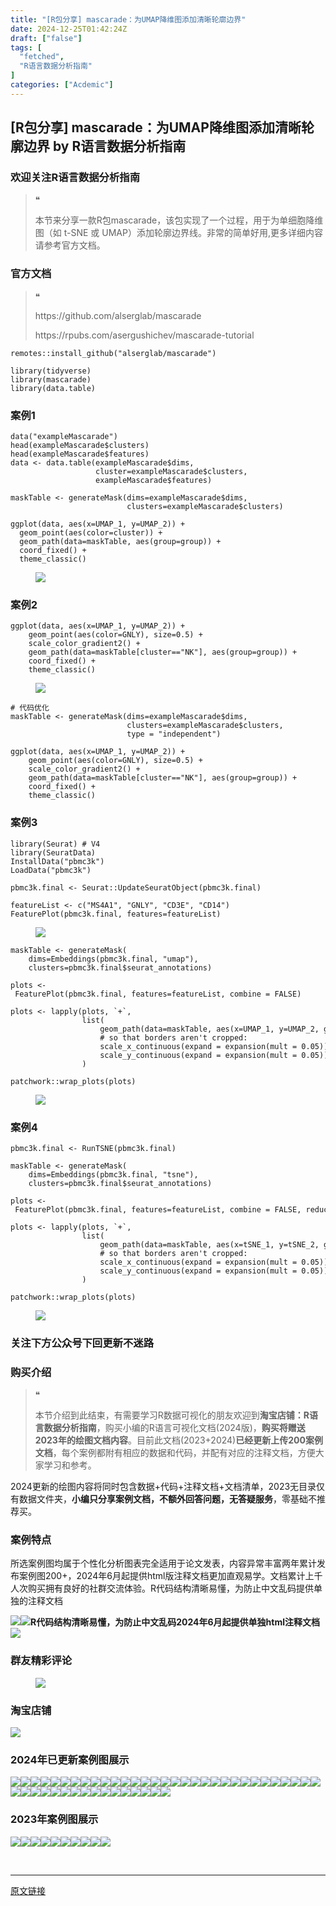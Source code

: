 ```yaml
---
title: "[R包分享] mascarade：为UMAP降维图添加清晰轮廓边界"
date: 2024-12-25T01:42:24Z
draft: ["false"]
tags: [
  "fetched",
  "R语言数据分析指南"
]
categories: ["Acdemic"]
---
```

[R包分享] mascarade：为UMAP降维图添加清晰轮廓边界 by R语言数据分析指南
------
<div><section data-tool="mdnice编辑器" data-website="https://www.mdnice.com"><h3 data-tool="mdnice编辑器"><span></span><span>欢迎关注R语言数据分析指南</span><span></span></h3><blockquote data-tool="mdnice编辑器"><span>❝</span><p>本节来分享一款R包mascarade，该包实现了一个过程，用于为单细胞降维图（如 t-SNE 或 UMAP）添加轮廓边界线。非常的简单好用,更多详细内容请参考官方文档。</p></blockquote><h3 data-tool="mdnice编辑器"><span></span><span>官方文档</span><span></span></h3><blockquote data-tool="mdnice编辑器"><span>❝</span><p>https://github.com/alserglab/mascarade</p><p>https://rpubs.com/asergushichev/mascarade-tutorial</p></blockquote><pre data-tool="mdnice编辑器"><span></span><code>remotes::install_github(<span>"alserglab/mascarade"</span>)<br></code></pre><pre data-tool="mdnice编辑器"><span></span><code><span>library</span>(tidyverse)<br><span>library</span>(mascarade)<br><span>library</span>(data.table)<br></code></pre><h3 data-tool="mdnice编辑器"><span></span><span>案例1</span><span></span></h3><pre data-tool="mdnice编辑器"><span></span><code>data(<span>"exampleMascarade"</span>)<br>head(exampleMascarade<span>$clusters</span>)<br>head(exampleMascarade<span>$features</span>)<br>data &lt;- data.table(exampleMascarade<span>$dims</span>, <br>                   cluster=exampleMascarade<span>$clusters</span>,<br>                   exampleMascarade<span>$features</span>)<br><br>maskTable &lt;- generateMask(dims=exampleMascarade<span>$dims</span>, <br>                          clusters=exampleMascarade<span>$clusters</span>)<br><br>ggplot(data, aes(x=UMAP_1, y=UMAP_2)) + <br>  geom_point(aes(color=cluster)) + <br>  geom_path(data=maskTable, aes(group=group)) +<br>  coord_fixed() + <br>  theme_classic()<br></code></pre><figure data-tool="mdnice编辑器"><img data-imgfileid="100039501" data-ratio="0.7142857142857143" data-src="https://mmbiz.qpic.cn/mmbiz_png/EibnicgwScTAZv0ibXLLyVJnjjWlFIRje42kBq6yVMPsZLx3nRp3sia4Rntx9WKpgT8np4LoMiahabhOuzJCNBSia51A/640?wx_fmt=png&amp;from=appmsg" data-type="png" data-w="672" src="https://mmbiz.qpic.cn/mmbiz_png/EibnicgwScTAZv0ibXLLyVJnjjWlFIRje42kBq6yVMPsZLx3nRp3sia4Rntx9WKpgT8np4LoMiahabhOuzJCNBSia51A/640?wx_fmt=png&amp;from=appmsg"></figure><h3 data-tool="mdnice编辑器"><span></span><span>案例2</span><span></span></h3><pre data-tool="mdnice编辑器"><span></span><code>ggplot(data, aes(x=UMAP_1, y=UMAP_2)) + <br>    geom_point(aes(color=GNLY), size=<span>0.5</span>) + <br>    scale_color_gradient2() + <br>    geom_path(data=maskTable[cluster==<span>"NK"</span>], aes(group=group)) +<br>    coord_fixed() + <br>    theme_classic()<br></code></pre><figure data-tool="mdnice编辑器"><img data-imgfileid="100039504" data-ratio="0.7142857142857143" data-src="https://mmbiz.qpic.cn/mmbiz_png/EibnicgwScTAZv0ibXLLyVJnjjWlFIRje42UWsM9II0FtyrQ6aP18uGMGibicPkibhA12icE9j3r10l11cm0MtAbibBeCg/640?wx_fmt=png&amp;from=appmsg" data-type="png" data-w="672" src="https://mmbiz.qpic.cn/mmbiz_png/EibnicgwScTAZv0ibXLLyVJnjjWlFIRje42UWsM9II0FtyrQ6aP18uGMGibicPkibhA12icE9j3r10l11cm0MtAbibBeCg/640?wx_fmt=png&amp;from=appmsg"></figure><pre data-tool="mdnice编辑器"><span></span><code><span># 代码优化</span><br>maskTable &lt;- generateMask(dims=exampleMascarade$dims, <br>                          clusters=exampleMascarade$clusters,<br>                          type = <span>"independent"</span>)<br><br>ggplot(data, aes(x=UMAP_1, y=UMAP_2)) + <br>    geom_point(aes(color=GNLY), size=<span>0.5</span>) + <br>    scale_color_gradient2() + <br>    geom_path(data=maskTable[cluster==<span>"NK"</span>], aes(group=group)) +<br>    coord_fixed() + <br>    theme_classic()<br></code></pre><h3 data-tool="mdnice编辑器"><span></span><span>案例3</span><span></span></h3><pre data-tool="mdnice编辑器"><span></span><code><span>library</span>(Seurat) <span># V4</span><br><span>library</span>(SeuratData)<br>InstallData(<span>"pbmc3k"</span>)<br>LoadData(<span>"pbmc3k"</span>)<br></code></pre><pre data-tool="mdnice编辑器"><span></span><code>pbmc3k.final &lt;- Seurat::UpdateSeuratObject(pbmc3k.final)<br><br>featureList &lt;- c(<span>"MS4A1"</span>, <span>"GNLY"</span>, <span>"CD3E"</span>, <span>"CD14"</span>)<br>FeaturePlot(pbmc3k.final, features=featureList)<br></code></pre><figure data-tool="mdnice编辑器"><img data-imgfileid="100039505" data-ratio="0.7142857142857143" data-src="https://mmbiz.qpic.cn/mmbiz_png/EibnicgwScTAZv0ibXLLyVJnjjWlFIRje42nNAoQmqDAd2q6xnY0joFwhjya9wNvkuB3IdcKV6VRXk8aLrNFReJCw/640?wx_fmt=png&amp;from=appmsg" data-type="png" data-w="672" src="https://mmbiz.qpic.cn/mmbiz_png/EibnicgwScTAZv0ibXLLyVJnjjWlFIRje42nNAoQmqDAd2q6xnY0joFwhjya9wNvkuB3IdcKV6VRXk8aLrNFReJCw/640?wx_fmt=png&amp;from=appmsg"></figure><pre data-tool="mdnice编辑器"><span></span><code>maskTable &lt;- generateMask(<br>    dims=Embeddings(pbmc3k.final, <span>"umap"</span>),<br>    clusters=pbmc3k.final$seurat_annotations)<br></code></pre><pre data-tool="mdnice编辑器"><span></span><code>plots &lt;- FeaturePlot(pbmc3k.final, features=featureList, combine = <span>FALSE</span>)<br><br>plots &lt;- lapply(plots, `+`,<br>                list(<br>                    geom_path(data=maskTable, aes(x=UMAP_1, y=UMAP_2, group=group)),<br>                    <span># so that borders aren't cropped:</span><br>                    scale_x_continuous(expand = expansion(mult = <span>0.05</span>)),<br>                    scale_y_continuous(expand = expansion(mult = <span>0.05</span>))) <br>                )<br><br>patchwork::wrap_plots(plots)<br></code></pre><figure data-tool="mdnice编辑器"><img data-imgfileid="100039503" data-ratio="0.7142857142857143" data-src="https://mmbiz.qpic.cn/mmbiz_png/EibnicgwScTAZv0ibXLLyVJnjjWlFIRje424bE2aGFDPkWxISIa8qNmZB9GeiaVibgibIxDye2qy5Iz496jTVKuW14RA/640?wx_fmt=png&amp;from=appmsg" data-type="png" data-w="672" src="https://mmbiz.qpic.cn/mmbiz_png/EibnicgwScTAZv0ibXLLyVJnjjWlFIRje424bE2aGFDPkWxISIa8qNmZB9GeiaVibgibIxDye2qy5Iz496jTVKuW14RA/640?wx_fmt=png&amp;from=appmsg"></figure><h3 data-tool="mdnice编辑器"><span></span><span>案例4</span><span></span></h3><pre data-tool="mdnice编辑器"><span></span><code>pbmc3k.final &lt;- RunTSNE(pbmc3k.final)<br><br>maskTable &lt;- generateMask(<br>    dims=Embeddings(pbmc3k.final, <span>"tsne"</span>),<br>    clusters=pbmc3k.final$seurat_annotations)<br><br>plots &lt;- FeaturePlot(pbmc3k.final, features=featureList, combine = <span>FALSE</span>, reduction = <span>"tsne"</span>)<br><br>plots &lt;- lapply(plots, `+`,<br>                list(<br>                    geom_path(data=maskTable, aes(x=tSNE_1, y=tSNE_2, group=group)),<br>                    <span># so that borders aren't cropped:</span><br>                    scale_x_continuous(expand = expansion(mult = <span>0.05</span>)),<br>                    scale_y_continuous(expand = expansion(mult = <span>0.05</span>))) <br>                )<br><br>patchwork::wrap_plots(plots)<br></code></pre><figure data-tool="mdnice编辑器"><img data-imgfileid="100039502" data-ratio="0.7142857142857143" data-src="https://mmbiz.qpic.cn/mmbiz_png/EibnicgwScTAZv0ibXLLyVJnjjWlFIRje42fcekEGc4sl3Nz49xOQmvuRCl2WtOM1eHPxpAu0T41RZSwic5vfQdxwQ/640?wx_fmt=png&amp;from=appmsg" data-type="png" data-w="672" src="https://mmbiz.qpic.cn/mmbiz_png/EibnicgwScTAZv0ibXLLyVJnjjWlFIRje42fcekEGc4sl3Nz49xOQmvuRCl2WtOM1eHPxpAu0T41RZSwic5vfQdxwQ/640?wx_fmt=png&amp;from=appmsg"></figure><h3 data-tool="mdnice编辑器"><span></span><span>关注下方公众号下回更新不迷路</span><span></span></h3><section><mp-common-profile data-pluginname="mpprofile" data-id="Mzg3MzQzNTYzMw==" data-headimg="http://mmbiz.qpic.cn/mmbiz_png/EibnicgwScTAZF0rpeZII9Ltl26VbVagriczTria1fib3XgjwwHEHFjPzkmGpqWDVVHBSzhENictUM2iavAKiaM5lc9USw/0?wx_fmt=png" data-nickname="R语言数据分析指南" data-alias="YanJANtwo" data-signature="R语言重症爱好者，喜欢绘制各种精美的图表，喜欢的小伙伴可以关注我，跟我一起学习" data-from="0" data-is_biz_ban="0" data-service_type="1"></mp-common-profile></section><h3 data-tool="mdnice编辑器"><span></span><span>购买介绍</span><span></span></h3><blockquote data-tool="mdnice编辑器"><span>❝</span><p>本节介绍到此结束，有需要学习R数据可视化的朋友欢迎到<strong>淘宝店铺：R语言数据分析指南</strong>，购买小编的R语言可视化文档(2024版)，<strong>购买将赠送2023年的绘图文档内容</strong>。目前此文档(2023+2024)<strong>已经更新上传200案例文档</strong>，每个案例都附有相应的数据和代码，并配有对应的注释文档，方便大家学习和参考。</p></blockquote><p data-tool="mdnice编辑器">2024更新的绘图内容将同时包含数据+代码+注释文档+文档清单，2023无目录仅有数据文件夹，<strong>小编只分享案例文档，不额外回答问题，无答疑服务</strong>，零基础不推荐买。</p><h3 data-tool="mdnice编辑器"><span></span><span>案例特点</span><span></span></h3><p data-tool="mdnice编辑器">所选案例图均属于个性化分析图表完全适用于论文发表，内容异常丰富两年累计发布案例图200+，2024年6月起提供html版注释文档更加直观易学。文档累计上千人次购买拥有良好的社群交流体验。R代码结构清晰易懂，为防止中文乱码提供单独的注释文档</p><p data-tool="mdnice编辑器"><img data-imgfileid="100039510" data-ratio="0.49537037037037035" data-src="https://mmbiz.qpic.cn/mmbiz_png/EibnicgwScTAZv0ibXLLyVJnjjWlFIRje42v7WcUKErMnFO84T1Kxl81sz3qqo6f1fibPAlU4ZpGt27A1klTdsorVQ/640?wx_fmt=png&amp;from=appmsg" data-type="png" data-w="1080" src="https://mmbiz.qpic.cn/mmbiz_png/EibnicgwScTAZv0ibXLLyVJnjjWlFIRje42v7WcUKErMnFO84T1Kxl81sz3qqo6f1fibPAlU4ZpGt27A1klTdsorVQ/640?wx_fmt=png&amp;from=appmsg"><img data-imgfileid="100039509" data-ratio="0.675" data-src="https://mmbiz.qpic.cn/mmbiz_png/EibnicgwScTAZv0ibXLLyVJnjjWlFIRje42IwhZsr9DMo11hl6VCEqUaaZ7stcaLesm8dM127epFS4FnrncHg9Xng/640?wx_fmt=png&amp;from=appmsg" data-type="png" data-w="1080" src="https://mmbiz.qpic.cn/mmbiz_png/EibnicgwScTAZv0ibXLLyVJnjjWlFIRje42IwhZsr9DMo11hl6VCEqUaaZ7stcaLesm8dM127epFS4FnrncHg9Xng/640?wx_fmt=png&amp;from=appmsg"><strong>R代码结构清晰易懂，为防止中文乱码2024年6月起提供单独html注释文档</strong><img data-imgfileid="100039506" data-ratio="0.6552380952380953" data-src="https://mmbiz.qpic.cn/mmbiz_png/EibnicgwScTAZv0ibXLLyVJnjjWlFIRje42Q1tDxSVVo8mGZ0lrNKJCAicicLoN4RCLSeZqDlcJGJB6oXUWG3Vh1meA/640?wx_fmt=png&amp;from=appmsg" data-type="png" data-w="1050" src="https://mmbiz.qpic.cn/mmbiz_png/EibnicgwScTAZv0ibXLLyVJnjjWlFIRje42Q1tDxSVVo8mGZ0lrNKJCAicicLoN4RCLSeZqDlcJGJB6oXUWG3Vh1meA/640?wx_fmt=png&amp;from=appmsg"></p><h3 data-tool="mdnice编辑器"><span></span><span>群友精彩评论</span><span></span></h3><figure data-tool="mdnice编辑器"><img data-imgfileid="100039507" data-ratio="0.4546296296296296" data-src="https://mmbiz.qpic.cn/mmbiz_png/EibnicgwScTAZv0ibXLLyVJnjjWlFIRje42IGiaNABx5Zp7XXSg1X91mm2Zs4dHfEkIyUyrbVG9CCIt0oy3icqib8cvQ/640?wx_fmt=png&amp;from=appmsg" data-type="png" data-w="1080" src="https://mmbiz.qpic.cn/mmbiz_png/EibnicgwScTAZv0ibXLLyVJnjjWlFIRje42IGiaNABx5Zp7XXSg1X91mm2Zs4dHfEkIyUyrbVG9CCIt0oy3icqib8cvQ/640?wx_fmt=png&amp;from=appmsg"></figure><h3 data-tool="mdnice编辑器"><span></span><span>淘宝店铺</span><span></span></h3><p><img data-galleryid="" data-imgfileid="100019415" data-ratio="1.0210420841683367" data-s="300,640" data-src="https://mmbiz.qpic.cn/mmbiz_jpg/EibnicgwScTAbvhPDLGT8NaialEsht92PTYNJWpmVLfoYGic1uha5FyBrDCibibZCLjiazgvpT1XcdwibfVywD2el0VAgg/640?wx_fmt=jpeg" data-type="jpeg" data-w="998" src="https://mmbiz.qpic.cn/mmbiz_jpg/EibnicgwScTAbvhPDLGT8NaialEsht92PTYNJWpmVLfoYGic1uha5FyBrDCibibZCLjiazgvpT1XcdwibfVywD2el0VAgg/640?wx_fmt=jpeg"></p><h3 data-tool="mdnice编辑器"><span></span><span>2024年已更新案例图展示</span><span></span></h3><p data-tool="mdnice编辑器"><img data-imgfileid="100039508" data-ratio="0.42407407407407405" data-src="https://mmbiz.qpic.cn/mmbiz_jpg/EibnicgwScTAZv0ibXLLyVJnjjWlFIRje42yU68eIOZcPWiaqhMWO3eiaiat4O55AmhicmEJwnHZoWEtSUnKRu3m99yQA/640?wx_fmt=jpeg&amp;from=appmsg" data-type="jpeg" data-w="1080" src="https://mmbiz.qpic.cn/mmbiz_jpg/EibnicgwScTAZv0ibXLLyVJnjjWlFIRje42yU68eIOZcPWiaqhMWO3eiaiat4O55AmhicmEJwnHZoWEtSUnKRu3m99yQA/640?wx_fmt=jpeg&amp;from=appmsg"><img data-imgfileid="100039513" data-ratio="0.3925925925925926" data-src="https://mmbiz.qpic.cn/mmbiz_png/EibnicgwScTAZv0ibXLLyVJnjjWlFIRje42giaA6xjFnRBPrVZYAGy0QCRzv49HZSE0dcPKL2ibibtv99ENCk7skx12A/640?wx_fmt=png&amp;from=appmsg" data-type="png" data-w="1080" src="https://mmbiz.qpic.cn/mmbiz_png/EibnicgwScTAZv0ibXLLyVJnjjWlFIRje42giaA6xjFnRBPrVZYAGy0QCRzv49HZSE0dcPKL2ibibtv99ENCk7skx12A/640?wx_fmt=png&amp;from=appmsg"><img data-imgfileid="100039514" data-ratio="0.4462962962962963" data-src="https://mmbiz.qpic.cn/mmbiz_png/EibnicgwScTAZv0ibXLLyVJnjjWlFIRje42FtOWNjEMZAKIBOW89nf9trv8v1rlzschJ8LMkkCGicKgDc89DwWVFEA/640?wx_fmt=png&amp;from=appmsg" data-type="png" data-w="1080" src="https://mmbiz.qpic.cn/mmbiz_png/EibnicgwScTAZv0ibXLLyVJnjjWlFIRje42FtOWNjEMZAKIBOW89nf9trv8v1rlzschJ8LMkkCGicKgDc89DwWVFEA/640?wx_fmt=png&amp;from=appmsg"><img data-imgfileid="100039516" data-ratio="0.3712962962962963" data-src="https://mmbiz.qpic.cn/mmbiz_png/EibnicgwScTAZv0ibXLLyVJnjjWlFIRje42wPriaAzz7iaWQaibH7rq9OV3g1IvM8fvSb4o2e3ueuRyqbkPVophxQ6UQ/640?wx_fmt=png&amp;from=appmsg" data-type="png" data-w="1080" src="https://mmbiz.qpic.cn/mmbiz_png/EibnicgwScTAZv0ibXLLyVJnjjWlFIRje42wPriaAzz7iaWQaibH7rq9OV3g1IvM8fvSb4o2e3ueuRyqbkPVophxQ6UQ/640?wx_fmt=png&amp;from=appmsg"><img data-imgfileid="100039511" data-ratio="0.2722222222222222" data-src="https://mmbiz.qpic.cn/mmbiz_png/EibnicgwScTAZv0ibXLLyVJnjjWlFIRje42k4Qq2JCC0OMse9s0ibDy1nFWDFbfwiaj93wMMeQedCeFfh75CyygKYLg/640?wx_fmt=png&amp;from=appmsg" data-type="png" data-w="1080" src="https://mmbiz.qpic.cn/mmbiz_png/EibnicgwScTAZv0ibXLLyVJnjjWlFIRje42k4Qq2JCC0OMse9s0ibDy1nFWDFbfwiaj93wMMeQedCeFfh75CyygKYLg/640?wx_fmt=png&amp;from=appmsg"><img data-imgfileid="100039512" data-ratio="0.2462962962962963" data-src="https://mmbiz.qpic.cn/mmbiz_png/EibnicgwScTAZv0ibXLLyVJnjjWlFIRje42yDJ4ic2UOy0eva2Ak0nFPO6H7Avo9FcQicm2KQnvjulzw03iaGbsuIgJQ/640?wx_fmt=png&amp;from=appmsg" data-type="png" data-w="1080" src="https://mmbiz.qpic.cn/mmbiz_png/EibnicgwScTAZv0ibXLLyVJnjjWlFIRje42yDJ4ic2UOy0eva2Ak0nFPO6H7Avo9FcQicm2KQnvjulzw03iaGbsuIgJQ/640?wx_fmt=png&amp;from=appmsg"><img data-imgfileid="100039519" data-ratio="0.4324074074074074" data-src="https://mmbiz.qpic.cn/mmbiz_jpg/EibnicgwScTAZv0ibXLLyVJnjjWlFIRje428ibOtuYxgrhz9TtZyyjtXOPdOrugGDtqicm9iabuzOYtHrmn0SJW4gTYA/640?wx_fmt=jpeg&amp;from=appmsg" data-type="jpeg" data-w="1080" src="https://mmbiz.qpic.cn/mmbiz_jpg/EibnicgwScTAZv0ibXLLyVJnjjWlFIRje428ibOtuYxgrhz9TtZyyjtXOPdOrugGDtqicm9iabuzOYtHrmn0SJW4gTYA/640?wx_fmt=jpeg&amp;from=appmsg"><img data-imgfileid="100039521" data-ratio="0.47129629629629627" data-src="https://mmbiz.qpic.cn/mmbiz_png/EibnicgwScTAZv0ibXLLyVJnjjWlFIRje424YrNeIFyItzicXEQC9uibXmlnoTXZ0YiaE6iaFCibx9iandDpAbC5vyXLvdA/640?wx_fmt=png&amp;from=appmsg" data-type="png" data-w="1080" src="https://mmbiz.qpic.cn/mmbiz_png/EibnicgwScTAZv0ibXLLyVJnjjWlFIRje424YrNeIFyItzicXEQC9uibXmlnoTXZ0YiaE6iaFCibx9iandDpAbC5vyXLvdA/640?wx_fmt=png&amp;from=appmsg"><img data-imgfileid="100039518" data-ratio="0.36574074074074076" data-src="https://mmbiz.qpic.cn/mmbiz_png/EibnicgwScTAZv0ibXLLyVJnjjWlFIRje42odeJGkO7GGy29RY6icVB9OVzDaGa0mMOduiaSkZMybnic8FicBRFTicQKog/640?wx_fmt=png&amp;from=appmsg" data-type="png" data-w="1080" src="https://mmbiz.qpic.cn/mmbiz_png/EibnicgwScTAZv0ibXLLyVJnjjWlFIRje42odeJGkO7GGy29RY6icVB9OVzDaGa0mMOduiaSkZMybnic8FicBRFTicQKog/640?wx_fmt=png&amp;from=appmsg"><img data-imgfileid="100039520" data-ratio="0.38981481481481484" data-src="https://mmbiz.qpic.cn/mmbiz_png/EibnicgwScTAZv0ibXLLyVJnjjWlFIRje42vH7DGA3UXBQ64jrH2T1dJUpN55DYkp3b1UZcianh7JT1Bp5U4kufW9A/640?wx_fmt=png&amp;from=appmsg" data-type="png" data-w="1080" src="https://mmbiz.qpic.cn/mmbiz_png/EibnicgwScTAZv0ibXLLyVJnjjWlFIRje42vH7DGA3UXBQ64jrH2T1dJUpN55DYkp3b1UZcianh7JT1Bp5U4kufW9A/640?wx_fmt=png&amp;from=appmsg"><img data-imgfileid="100039517" data-ratio="0.5305555555555556" data-src="https://mmbiz.qpic.cn/mmbiz_png/EibnicgwScTAZv0ibXLLyVJnjjWlFIRje42mG3X6oKDQSD6aP1ZsiacYufnkiciaprw3Rf8g1UlEr7oUPAEMcnQibAReQ/640?wx_fmt=png&amp;from=appmsg" data-type="png" data-w="1080" src="https://mmbiz.qpic.cn/mmbiz_png/EibnicgwScTAZv0ibXLLyVJnjjWlFIRje42mG3X6oKDQSD6aP1ZsiacYufnkiciaprw3Rf8g1UlEr7oUPAEMcnQibAReQ/640?wx_fmt=png&amp;from=appmsg"><img data-imgfileid="100039524" data-ratio="0.45185185185185184" data-src="https://mmbiz.qpic.cn/mmbiz_png/EibnicgwScTAZv0ibXLLyVJnjjWlFIRje42lsVjkRLDvYicWTfM8OqN8dLW9NHjOIaTGjIJntVBcVA0FWKkyoEpeVA/640?wx_fmt=png&amp;from=appmsg" data-type="png" data-w="1080" src="https://mmbiz.qpic.cn/mmbiz_png/EibnicgwScTAZv0ibXLLyVJnjjWlFIRje42lsVjkRLDvYicWTfM8OqN8dLW9NHjOIaTGjIJntVBcVA0FWKkyoEpeVA/640?wx_fmt=png&amp;from=appmsg"><img data-imgfileid="100039526" data-ratio="0.462037037037037" data-src="https://mmbiz.qpic.cn/mmbiz_png/EibnicgwScTAZv0ibXLLyVJnjjWlFIRje42zOHn9GAjicMotPVs14iaX42MYmok3t8FCy69u3pNIpsIXZrnX1lCoQ3Q/640?wx_fmt=png&amp;from=appmsg" data-type="png" data-w="1080" src="https://mmbiz.qpic.cn/mmbiz_png/EibnicgwScTAZv0ibXLLyVJnjjWlFIRje42zOHn9GAjicMotPVs14iaX42MYmok3t8FCy69u3pNIpsIXZrnX1lCoQ3Q/640?wx_fmt=png&amp;from=appmsg"><img data-imgfileid="100039523" data-ratio="0.37407407407407406" data-src="https://mmbiz.qpic.cn/mmbiz_png/EibnicgwScTAZv0ibXLLyVJnjjWlFIRje42PicKRXA9uibIJuK9aaRXeMyOGGEPadGrQRZZ3AFy0OSCdHeWGYdPM3eg/640?wx_fmt=png&amp;from=appmsg" data-type="png" data-w="1080" src="https://mmbiz.qpic.cn/mmbiz_png/EibnicgwScTAZv0ibXLLyVJnjjWlFIRje42PicKRXA9uibIJuK9aaRXeMyOGGEPadGrQRZZ3AFy0OSCdHeWGYdPM3eg/640?wx_fmt=png&amp;from=appmsg"><img data-imgfileid="100039525" data-ratio="0.3425925925925926" data-src="https://mmbiz.qpic.cn/mmbiz_png/EibnicgwScTAZv0ibXLLyVJnjjWlFIRje42ichnYbWm2ia0TFjThibgxIGfAEu8fooicXmckp3clOGAkf0RKa0EAaodPA/640?wx_fmt=png&amp;from=appmsg" data-type="png" data-w="1080" src="https://mmbiz.qpic.cn/mmbiz_png/EibnicgwScTAZv0ibXLLyVJnjjWlFIRje42ichnYbWm2ia0TFjThibgxIGfAEu8fooicXmckp3clOGAkf0RKa0EAaodPA/640?wx_fmt=png&amp;from=appmsg"><img data-imgfileid="100039522" data-ratio="0.47685185185185186" data-src="https://mmbiz.qpic.cn/mmbiz_png/EibnicgwScTAZv0ibXLLyVJnjjWlFIRje42syYec1C9dnVYXbncIO8cUVdh4ibDuXcXOTJAAl3v2W6JjmwF1IpduAQ/640?wx_fmt=png&amp;from=appmsg" data-type="png" data-w="1080" src="https://mmbiz.qpic.cn/mmbiz_png/EibnicgwScTAZv0ibXLLyVJnjjWlFIRje42syYec1C9dnVYXbncIO8cUVdh4ibDuXcXOTJAAl3v2W6JjmwF1IpduAQ/640?wx_fmt=png&amp;from=appmsg"><img data-imgfileid="100039530" data-ratio="0.3814814814814815" data-src="https://mmbiz.qpic.cn/mmbiz_png/EibnicgwScTAZv0ibXLLyVJnjjWlFIRje42ouC7eMpxwbukgZ5T4UoYaoyLzCcztJa5UUWfrDZYP1pufztJa0doHg/640?wx_fmt=png&amp;from=appmsg" data-type="png" data-w="1080" src="https://mmbiz.qpic.cn/mmbiz_png/EibnicgwScTAZv0ibXLLyVJnjjWlFIRje42ouC7eMpxwbukgZ5T4UoYaoyLzCcztJa5UUWfrDZYP1pufztJa0doHg/640?wx_fmt=png&amp;from=appmsg"><img data-imgfileid="100039528" data-ratio="0.43333333333333335" data-src="https://mmbiz.qpic.cn/mmbiz_png/EibnicgwScTAZv0ibXLLyVJnjjWlFIRje42jvUtZqakE0PYmgicwjsmzORNPVoNm46TcFtgdASXtgELxu4pia9IRPdg/640?wx_fmt=png&amp;from=appmsg" data-type="png" data-w="1080" src="https://mmbiz.qpic.cn/mmbiz_png/EibnicgwScTAZv0ibXLLyVJnjjWlFIRje42jvUtZqakE0PYmgicwjsmzORNPVoNm46TcFtgdASXtgELxu4pia9IRPdg/640?wx_fmt=png&amp;from=appmsg"><img data-imgfileid="100039529" data-ratio="0.37592592592592594" data-src="https://mmbiz.qpic.cn/mmbiz_png/EibnicgwScTAZv0ibXLLyVJnjjWlFIRje42Lt0sOeFeJia2vxsZ5tz3S7hibmqetAN7LvYiaxicDicYzibLYKuianKKFz11Q/640?wx_fmt=png&amp;from=appmsg" data-type="png" data-w="1080" src="https://mmbiz.qpic.cn/mmbiz_png/EibnicgwScTAZv0ibXLLyVJnjjWlFIRje42Lt0sOeFeJia2vxsZ5tz3S7hibmqetAN7LvYiaxicDicYzibLYKuianKKFz11Q/640?wx_fmt=png&amp;from=appmsg"><img data-imgfileid="100039531" data-ratio="0.42592592592592593" data-src="https://mmbiz.qpic.cn/mmbiz_png/EibnicgwScTAZv0ibXLLyVJnjjWlFIRje42FNCCzW6pQo6IOkib22Mz0BxPuRV4iccm1vp33JbRZRicNrgTSnGMHXE6g/640?wx_fmt=png&amp;from=appmsg" data-type="png" data-w="1080" src="https://mmbiz.qpic.cn/mmbiz_png/EibnicgwScTAZv0ibXLLyVJnjjWlFIRje42FNCCzW6pQo6IOkib22Mz0BxPuRV4iccm1vp33JbRZRicNrgTSnGMHXE6g/640?wx_fmt=png&amp;from=appmsg"><img data-imgfileid="100039527" data-ratio="0.39166666666666666" data-src="https://mmbiz.qpic.cn/mmbiz_png/EibnicgwScTAZv0ibXLLyVJnjjWlFIRje42uib0s3SfcKiaqBPVtBRiaGcB5FvZnudY9IzGfL3vm25aBkxSiczpyA3myA/640?wx_fmt=png&amp;from=appmsg" data-type="png" data-w="1080" src="https://mmbiz.qpic.cn/mmbiz_png/EibnicgwScTAZv0ibXLLyVJnjjWlFIRje42uib0s3SfcKiaqBPVtBRiaGcB5FvZnudY9IzGfL3vm25aBkxSiczpyA3myA/640?wx_fmt=png&amp;from=appmsg"><img data-imgfileid="100039533" data-ratio="0.39444444444444443" data-src="https://mmbiz.qpic.cn/mmbiz_png/EibnicgwScTAZv0ibXLLyVJnjjWlFIRje42GOLaf8Jo0tWnqRiciauDSAqvNwtbXGWicLwTWATsT1479Pepv9JUJtCnQ/640?wx_fmt=png&amp;from=appmsg" data-type="png" data-w="1080" src="https://mmbiz.qpic.cn/mmbiz_png/EibnicgwScTAZv0ibXLLyVJnjjWlFIRje42GOLaf8Jo0tWnqRiciauDSAqvNwtbXGWicLwTWATsT1479Pepv9JUJtCnQ/640?wx_fmt=png&amp;from=appmsg"><img data-imgfileid="100039535" data-ratio="0.4" data-src="https://mmbiz.qpic.cn/mmbiz_png/EibnicgwScTAZv0ibXLLyVJnjjWlFIRje4280uuH4YlGnZicSHkaicFdzVo5dosIMr4m6Jc1yrGrX1Biaic57nWoC3rnQ/640?wx_fmt=png&amp;from=appmsg" data-type="png" data-w="1080" src="https://mmbiz.qpic.cn/mmbiz_png/EibnicgwScTAZv0ibXLLyVJnjjWlFIRje4280uuH4YlGnZicSHkaicFdzVo5dosIMr4m6Jc1yrGrX1Biaic57nWoC3rnQ/640?wx_fmt=png&amp;from=appmsg"><img data-imgfileid="100039534" data-ratio="0.41759259259259257" data-src="https://mmbiz.qpic.cn/mmbiz_png/EibnicgwScTAZv0ibXLLyVJnjjWlFIRje42yqTl9iaM71XBibcUs79veKtjq33NV38QagMs3vlzbOgYAuvRY3KH68iag/640?wx_fmt=png&amp;from=appmsg" data-type="png" data-w="1080" src="https://mmbiz.qpic.cn/mmbiz_png/EibnicgwScTAZv0ibXLLyVJnjjWlFIRje42yqTl9iaM71XBibcUs79veKtjq33NV38QagMs3vlzbOgYAuvRY3KH68iag/640?wx_fmt=png&amp;from=appmsg"><img data-imgfileid="100039536" data-ratio="0.3314814814814815" data-src="https://mmbiz.qpic.cn/mmbiz_png/EibnicgwScTAZv0ibXLLyVJnjjWlFIRje42VQiaGRQMrCotv8L3amcuzJEhK1tc7R9uxDegqDsWDogBFjVmKkz46fg/640?wx_fmt=png&amp;from=appmsg" data-type="png" data-w="1080" src="https://mmbiz.qpic.cn/mmbiz_png/EibnicgwScTAZv0ibXLLyVJnjjWlFIRje42VQiaGRQMrCotv8L3amcuzJEhK1tc7R9uxDegqDsWDogBFjVmKkz46fg/640?wx_fmt=png&amp;from=appmsg"><img data-imgfileid="100039532" data-ratio="0.4255555555555556" data-src="https://mmbiz.qpic.cn/mmbiz_png/EibnicgwScTAZv0ibXLLyVJnjjWlFIRje427Zqn3uTSTA1wAic2Za1qagUicecDHvPLflo56dYfVnR6rmBxaClF4MEQ/640?wx_fmt=png&amp;from=appmsg" data-type="png" data-w="900" src="https://mmbiz.qpic.cn/mmbiz_png/EibnicgwScTAZv0ibXLLyVJnjjWlFIRje427Zqn3uTSTA1wAic2Za1qagUicecDHvPLflo56dYfVnR6rmBxaClF4MEQ/640?wx_fmt=png&amp;from=appmsg"><img data-imgfileid="100039539" data-ratio="0.4255555555555556" data-src="https://mmbiz.qpic.cn/mmbiz_png/EibnicgwScTAZv0ibXLLyVJnjjWlFIRje42vcGia2uj59TTkpfyqhkzKe0xXZqOiaicyAicLeyZfC9bdvowHOQibA9e87Q/640?wx_fmt=png&amp;from=appmsg" data-type="png" data-w="900" src="https://mmbiz.qpic.cn/mmbiz_png/EibnicgwScTAZv0ibXLLyVJnjjWlFIRje42vcGia2uj59TTkpfyqhkzKe0xXZqOiaicyAicLeyZfC9bdvowHOQibA9e87Q/640?wx_fmt=png&amp;from=appmsg"><img data-imgfileid="100039541" data-ratio="0.37962962962962965" data-src="https://mmbiz.qpic.cn/mmbiz_png/EibnicgwScTAZv0ibXLLyVJnjjWlFIRje421xgm160l7icBHq8Bta4XC0q3LZS8qGew0RTBica6icwXUxzz1cvFvOfPQ/640?wx_fmt=png&amp;from=appmsg" data-type="png" data-w="1080" src="https://mmbiz.qpic.cn/mmbiz_png/EibnicgwScTAZv0ibXLLyVJnjjWlFIRje421xgm160l7icBHq8Bta4XC0q3LZS8qGew0RTBica6icwXUxzz1cvFvOfPQ/640?wx_fmt=png&amp;from=appmsg"><img data-imgfileid="100039537" data-ratio="0.4255555555555556" data-src="https://mmbiz.qpic.cn/mmbiz_png/EibnicgwScTAZv0ibXLLyVJnjjWlFIRje42R4G9uibBUHK2OkrORCxyshyuiaRKZOtwpVAEkmG9YO4AKogXvDrewTZg/640?wx_fmt=png&amp;from=appmsg" data-type="png" data-w="900" src="https://mmbiz.qpic.cn/mmbiz_png/EibnicgwScTAZv0ibXLLyVJnjjWlFIRje42R4G9uibBUHK2OkrORCxyshyuiaRKZOtwpVAEkmG9YO4AKogXvDrewTZg/640?wx_fmt=png&amp;from=appmsg"><img data-imgfileid="100039538" data-ratio="0.4255555555555556" data-src="https://mmbiz.qpic.cn/mmbiz_png/EibnicgwScTAZv0ibXLLyVJnjjWlFIRje42SaAJohEVAcP0Axhr223Nm2cpOtTxibjDzHUOhNPRcfC4osUpIibFB3Eg/640?wx_fmt=png&amp;from=appmsg" data-type="png" data-w="900" src="https://mmbiz.qpic.cn/mmbiz_png/EibnicgwScTAZv0ibXLLyVJnjjWlFIRje42SaAJohEVAcP0Axhr223Nm2cpOtTxibjDzHUOhNPRcfC4osUpIibFB3Eg/640?wx_fmt=png&amp;from=appmsg"><img data-imgfileid="100039540" data-ratio="0.4255555555555556" data-src="https://mmbiz.qpic.cn/mmbiz_png/EibnicgwScTAZv0ibXLLyVJnjjWlFIRje42mgaF25ZaAzcOpmFOBicMicsN4ickaLbaxic34NYfXGRxuOWmEVIibgnJh3A/640?wx_fmt=png&amp;from=appmsg" data-type="png" data-w="900" src="https://mmbiz.qpic.cn/mmbiz_png/EibnicgwScTAZv0ibXLLyVJnjjWlFIRje42mgaF25ZaAzcOpmFOBicMicsN4ickaLbaxic34NYfXGRxuOWmEVIibgnJh3A/640?wx_fmt=png&amp;from=appmsg"><img data-imgfileid="100039545" data-ratio="0.4255555555555556" data-src="https://mmbiz.qpic.cn/mmbiz_png/EibnicgwScTAZv0ibXLLyVJnjjWlFIRje427gicFRh921mibkEabMrvrXmVbt2MxGPU7hJwt7XiaTIvgDicop152wow4A/640?wx_fmt=png&amp;from=appmsg" data-type="png" data-w="900" src="https://mmbiz.qpic.cn/mmbiz_png/EibnicgwScTAZv0ibXLLyVJnjjWlFIRje427gicFRh921mibkEabMrvrXmVbt2MxGPU7hJwt7XiaTIvgDicop152wow4A/640?wx_fmt=png&amp;from=appmsg"><img data-imgfileid="100039542" data-ratio="0.4255555555555556" data-src="https://mmbiz.qpic.cn/mmbiz_png/EibnicgwScTAZv0ibXLLyVJnjjWlFIRje426RicuoLSbNcB6YhUEeSGrIPkhLMpRUAbmZjlLuCEOBfk8kjRGIl2RnQ/640?wx_fmt=png&amp;from=appmsg" data-type="png" data-w="900" src="https://mmbiz.qpic.cn/mmbiz_png/EibnicgwScTAZv0ibXLLyVJnjjWlFIRje426RicuoLSbNcB6YhUEeSGrIPkhLMpRUAbmZjlLuCEOBfk8kjRGIl2RnQ/640?wx_fmt=png&amp;from=appmsg"><img data-imgfileid="100039544" data-ratio="0.4255555555555556" data-src="https://mmbiz.qpic.cn/mmbiz_png/EibnicgwScTAZv0ibXLLyVJnjjWlFIRje42sZzscYKjzQBiaqKKHYMibRkcj0DrSibxib7VqEROfemtwlRHmzVDPAkI4g/640?wx_fmt=png&amp;from=appmsg" data-type="png" data-w="900" src="https://mmbiz.qpic.cn/mmbiz_png/EibnicgwScTAZv0ibXLLyVJnjjWlFIRje42sZzscYKjzQBiaqKKHYMibRkcj0DrSibxib7VqEROfemtwlRHmzVDPAkI4g/640?wx_fmt=png&amp;from=appmsg"><img data-imgfileid="100039546" data-ratio="0.48148148148148145" data-src="https://mmbiz.qpic.cn/mmbiz_png/EibnicgwScTAZv0ibXLLyVJnjjWlFIRje42Hib1udblWfhCSnwELTkyUencsCdzFeM92UmtmWItYMljd4ibdZ4WULwA/640?wx_fmt=png&amp;from=appmsg" data-type="png" data-w="1080" src="https://mmbiz.qpic.cn/mmbiz_png/EibnicgwScTAZv0ibXLLyVJnjjWlFIRje42Hib1udblWfhCSnwELTkyUencsCdzFeM92UmtmWItYMljd4ibdZ4WULwA/640?wx_fmt=png&amp;from=appmsg"><img data-imgfileid="100039543" data-ratio="0.4255555555555556" data-src="https://mmbiz.qpic.cn/mmbiz_png/EibnicgwScTAZv0ibXLLyVJnjjWlFIRje42r8Lib2N1KcDR6A7fDoFGribphs7wySiapOTPGz2d2r6YsldevjiaTE1Y3A/640?wx_fmt=png&amp;from=appmsg" data-type="png" data-w="900" src="https://mmbiz.qpic.cn/mmbiz_png/EibnicgwScTAZv0ibXLLyVJnjjWlFIRje42r8Lib2N1KcDR6A7fDoFGribphs7wySiapOTPGz2d2r6YsldevjiaTE1Y3A/640?wx_fmt=png&amp;from=appmsg"><img data-imgfileid="100039547" data-ratio="0.4255555555555556" data-src="https://mmbiz.qpic.cn/mmbiz_png/EibnicgwScTAZv0ibXLLyVJnjjWlFIRje42ROmzECGobCNmhcq9KZ21Pw2QCOCvxm2U8PT7HDYTPFOZzbfNsM8E8g/640?wx_fmt=png&amp;from=appmsg" data-type="png" data-w="900" src="https://mmbiz.qpic.cn/mmbiz_png/EibnicgwScTAZv0ibXLLyVJnjjWlFIRje42ROmzECGobCNmhcq9KZ21Pw2QCOCvxm2U8PT7HDYTPFOZzbfNsM8E8g/640?wx_fmt=png&amp;from=appmsg"><img data-imgfileid="100039550" data-ratio="0.4255555555555556" data-src="https://mmbiz.qpic.cn/mmbiz_png/EibnicgwScTAZv0ibXLLyVJnjjWlFIRje42rLXQC4QMNaB2nYLdR9AdfmOYqCQV9ibNs9T71cgsUia0XXk3cpvV8Qow/640?wx_fmt=png&amp;from=appmsg" data-type="png" data-w="900" src="https://mmbiz.qpic.cn/mmbiz_png/EibnicgwScTAZv0ibXLLyVJnjjWlFIRje42rLXQC4QMNaB2nYLdR9AdfmOYqCQV9ibNs9T71cgsUia0XXk3cpvV8Qow/640?wx_fmt=png&amp;from=appmsg"><img data-imgfileid="100039548" data-ratio="0.4255555555555556" data-src="https://mmbiz.qpic.cn/mmbiz_png/EibnicgwScTAZv0ibXLLyVJnjjWlFIRje42tqAm2vlciaA6FiceKG8Hdk7ib0SOVf9KQppibtTLr7PBjAWmQiamGZfM1Nw/640?wx_fmt=png&amp;from=appmsg" data-type="png" data-w="900" src="https://mmbiz.qpic.cn/mmbiz_png/EibnicgwScTAZv0ibXLLyVJnjjWlFIRje42tqAm2vlciaA6FiceKG8Hdk7ib0SOVf9KQppibtTLr7PBjAWmQiamGZfM1Nw/640?wx_fmt=png&amp;from=appmsg"><img data-imgfileid="100039551" data-ratio="0.4255555555555556" data-src="https://mmbiz.qpic.cn/mmbiz_png/EibnicgwScTAZv0ibXLLyVJnjjWlFIRje42R5AoicINS62uGcPugUJvbsa0PHibfteFic6InYiavlXo96I2LcORbajryQ/640?wx_fmt=png&amp;from=appmsg" data-type="png" data-w="900" src="https://mmbiz.qpic.cn/mmbiz_png/EibnicgwScTAZv0ibXLLyVJnjjWlFIRje42R5AoicINS62uGcPugUJvbsa0PHibfteFic6InYiavlXo96I2LcORbajryQ/640?wx_fmt=png&amp;from=appmsg"><img data-imgfileid="100039549" data-ratio="0.4255555555555556" data-src="https://mmbiz.qpic.cn/mmbiz_png/EibnicgwScTAZv0ibXLLyVJnjjWlFIRje425WEIlNLB6iaXhNCEcuGEoWr591PgmyoEarTCqQGOBVwpSx6qcChUhuw/640?wx_fmt=png&amp;from=appmsg" data-type="png" data-w="900" src="https://mmbiz.qpic.cn/mmbiz_png/EibnicgwScTAZv0ibXLLyVJnjjWlFIRje425WEIlNLB6iaXhNCEcuGEoWr591PgmyoEarTCqQGOBVwpSx6qcChUhuw/640?wx_fmt=png&amp;from=appmsg"><img data-imgfileid="100039556" data-ratio="0.4255555555555556" data-src="https://mmbiz.qpic.cn/mmbiz_png/EibnicgwScTAZv0ibXLLyVJnjjWlFIRje42icOVAxniat2uUKkDiadAMOJDjW3L2NDN6jkQ8MiaBRMdlDATjc0QwoW1Mw/640?wx_fmt=png&amp;from=appmsg" data-type="png" data-w="900" src="https://mmbiz.qpic.cn/mmbiz_png/EibnicgwScTAZv0ibXLLyVJnjjWlFIRje42icOVAxniat2uUKkDiadAMOJDjW3L2NDN6jkQ8MiaBRMdlDATjc0QwoW1Mw/640?wx_fmt=png&amp;from=appmsg"><img data-imgfileid="100039554" data-ratio="0.4255555555555556" data-src="https://mmbiz.qpic.cn/mmbiz_png/EibnicgwScTAZv0ibXLLyVJnjjWlFIRje42Ud2k3fT7hjicPWciaIhT7BhKsLqTT1v3uKs4HnDqatPIPbXcFwNFVpxw/640?wx_fmt=png&amp;from=appmsg" data-type="png" data-w="900" src="https://mmbiz.qpic.cn/mmbiz_png/EibnicgwScTAZv0ibXLLyVJnjjWlFIRje42Ud2k3fT7hjicPWciaIhT7BhKsLqTT1v3uKs4HnDqatPIPbXcFwNFVpxw/640?wx_fmt=png&amp;from=appmsg"><img data-imgfileid="100039552" data-ratio="0.4255555555555556" data-src="https://mmbiz.qpic.cn/mmbiz_png/EibnicgwScTAZv0ibXLLyVJnjjWlFIRje42OxR76BtA4MgqLgr1LToRvWvJM0KEojHYNazsaKHUA2M0gljKfaDHsg/640?wx_fmt=png&amp;from=appmsg" data-type="png" data-w="900" src="https://mmbiz.qpic.cn/mmbiz_png/EibnicgwScTAZv0ibXLLyVJnjjWlFIRje42OxR76BtA4MgqLgr1LToRvWvJM0KEojHYNazsaKHUA2M0gljKfaDHsg/640?wx_fmt=png&amp;from=appmsg"><img data-imgfileid="100039553" data-ratio="0.4255555555555556" data-src="https://mmbiz.qpic.cn/mmbiz_png/EibnicgwScTAZv0ibXLLyVJnjjWlFIRje423cHtwdiathpiaG172S58yuvbUllMNicYIytaickDd8urcyRgUmeeSwQm6w/640?wx_fmt=png&amp;from=appmsg" data-type="png" data-w="900" src="https://mmbiz.qpic.cn/mmbiz_png/EibnicgwScTAZv0ibXLLyVJnjjWlFIRje423cHtwdiathpiaG172S58yuvbUllMNicYIytaickDd8urcyRgUmeeSwQm6w/640?wx_fmt=png&amp;from=appmsg"><img data-imgfileid="100039555" data-ratio="0.4255555555555556" data-src="https://mmbiz.qpic.cn/mmbiz_png/EibnicgwScTAZv0ibXLLyVJnjjWlFIRje42XJaT9gKz3KVPVb3QnPibFwKk9W1rO0m1t3Iga2OdDTiaJnKBy3TZWWMg/640?wx_fmt=png&amp;from=appmsg" data-type="png" data-w="900" src="https://mmbiz.qpic.cn/mmbiz_png/EibnicgwScTAZv0ibXLLyVJnjjWlFIRje42XJaT9gKz3KVPVb3QnPibFwKk9W1rO0m1t3Iga2OdDTiaJnKBy3TZWWMg/640?wx_fmt=png&amp;from=appmsg"><img data-imgfileid="100039561" data-ratio="0.44907407407407407" data-src="https://mmbiz.qpic.cn/mmbiz_png/EibnicgwScTAZv0ibXLLyVJnjjWlFIRje42YhhiaadmgLd6eib6A9mDJmbTXRCTV0SiauuOcS55AX3Wt6SqNl2ErKe5A/640?wx_fmt=png&amp;from=appmsg" data-type="png" data-w="1080" src="https://mmbiz.qpic.cn/mmbiz_png/EibnicgwScTAZv0ibXLLyVJnjjWlFIRje42YhhiaadmgLd6eib6A9mDJmbTXRCTV0SiauuOcS55AX3Wt6SqNl2ErKe5A/640?wx_fmt=png&amp;from=appmsg"></p><h3 data-tool="mdnice编辑器"><span></span><span>2023年案例图展示</span><span></span></h3><p data-tool="mdnice编辑器"><img data-imgfileid="100039557" data-ratio="0.4255555555555556" data-src="https://mmbiz.qpic.cn/mmbiz_png/EibnicgwScTAZv0ibXLLyVJnjjWlFIRje427ib0ic75pibkph3cIRJgB6ZpAeiar0EGuLQ0CaI2QOqskuX3LCiazWm0mkg/640?wx_fmt=png&amp;from=appmsg" data-type="png" data-w="900" src="https://mmbiz.qpic.cn/mmbiz_png/EibnicgwScTAZv0ibXLLyVJnjjWlFIRje427ib0ic75pibkph3cIRJgB6ZpAeiar0EGuLQ0CaI2QOqskuX3LCiazWm0mkg/640?wx_fmt=png&amp;from=appmsg"><img data-imgfileid="100039560" data-ratio="0.4255555555555556" data-src="https://mmbiz.qpic.cn/mmbiz_png/EibnicgwScTAZv0ibXLLyVJnjjWlFIRje429ZgZsic5nGIz2iaGOlmhhibw3ySq531N5DubKicNzKgEl1BO27miayjlJqQ/640?wx_fmt=png&amp;from=appmsg" data-type="png" data-w="900" src="https://mmbiz.qpic.cn/mmbiz_png/EibnicgwScTAZv0ibXLLyVJnjjWlFIRje429ZgZsic5nGIz2iaGOlmhhibw3ySq531N5DubKicNzKgEl1BO27miayjlJqQ/640?wx_fmt=png&amp;from=appmsg"><img data-imgfileid="100039559" data-ratio="0.4255555555555556" data-src="https://mmbiz.qpic.cn/mmbiz_png/EibnicgwScTAZv0ibXLLyVJnjjWlFIRje429ePf7qRumBCWtYxpkmBVibmKGxvBJNpLQr3oTWMuHib5orjoRpfxgsww/640?wx_fmt=png&amp;from=appmsg" data-type="png" data-w="900" src="https://mmbiz.qpic.cn/mmbiz_png/EibnicgwScTAZv0ibXLLyVJnjjWlFIRje429ePf7qRumBCWtYxpkmBVibmKGxvBJNpLQr3oTWMuHib5orjoRpfxgsww/640?wx_fmt=png&amp;from=appmsg"><img data-imgfileid="100039558" data-ratio="0.4255555555555556" data-src="https://mmbiz.qpic.cn/mmbiz_png/EibnicgwScTAZv0ibXLLyVJnjjWlFIRje421QzbTFDVQClg30UoXmRkIY4Pibicf6DaOJ1MSsEZia6gicaemqtSL2ldFw/640?wx_fmt=png&amp;from=appmsg" data-type="png" data-w="900" src="https://mmbiz.qpic.cn/mmbiz_png/EibnicgwScTAZv0ibXLLyVJnjjWlFIRje421QzbTFDVQClg30UoXmRkIY4Pibicf6DaOJ1MSsEZia6gicaemqtSL2ldFw/640?wx_fmt=png&amp;from=appmsg"><img data-imgfileid="100039566" data-ratio="0.4255555555555556" data-src="https://mmbiz.qpic.cn/mmbiz_png/EibnicgwScTAZv0ibXLLyVJnjjWlFIRje42Zvzj6LOqOB3ILiaAGlaC8jNsVnjbtRydLFeoExGCjG6OmSCJ6QKZlLA/640?wx_fmt=png&amp;from=appmsg" data-type="png" data-w="900" src="https://mmbiz.qpic.cn/mmbiz_png/EibnicgwScTAZv0ibXLLyVJnjjWlFIRje42Zvzj6LOqOB3ILiaAGlaC8jNsVnjbtRydLFeoExGCjG6OmSCJ6QKZlLA/640?wx_fmt=png&amp;from=appmsg"><img data-imgfileid="100039562" data-ratio="0.4255555555555556" data-src="https://mmbiz.qpic.cn/mmbiz_png/EibnicgwScTAZv0ibXLLyVJnjjWlFIRje42EUxfVy3CbtibDELV3sqZqkMeJnwUoEFnn2FBwTsZFwkKoAoM5oFC0VQ/640?wx_fmt=png&amp;from=appmsg" data-type="png" data-w="900" src="https://mmbiz.qpic.cn/mmbiz_png/EibnicgwScTAZv0ibXLLyVJnjjWlFIRje42EUxfVy3CbtibDELV3sqZqkMeJnwUoEFnn2FBwTsZFwkKoAoM5oFC0VQ/640?wx_fmt=png&amp;from=appmsg"><img data-imgfileid="100039565" data-ratio="0.4255555555555556" data-src="https://mmbiz.qpic.cn/mmbiz_png/EibnicgwScTAZv0ibXLLyVJnjjWlFIRje42Gco01cphjhnKgd9iat85ribYibWtfyBPnVzcvEYtyib7kJ8dapCZhr6kjQ/640?wx_fmt=png&amp;from=appmsg" data-type="png" data-w="900" src="https://mmbiz.qpic.cn/mmbiz_png/EibnicgwScTAZv0ibXLLyVJnjjWlFIRje42Gco01cphjhnKgd9iat85ribYibWtfyBPnVzcvEYtyib7kJ8dapCZhr6kjQ/640?wx_fmt=png&amp;from=appmsg"><img data-imgfileid="100039563" data-ratio="0.4255555555555556" data-src="https://mmbiz.qpic.cn/mmbiz_png/EibnicgwScTAZv0ibXLLyVJnjjWlFIRje42jUDF5xIy2RA3SQkNpa80MF9Qq7BDsgnNAqvp9VwvuECO2RLxO4kTkQ/640?wx_fmt=png&amp;from=appmsg" data-type="png" data-w="900" src="https://mmbiz.qpic.cn/mmbiz_png/EibnicgwScTAZv0ibXLLyVJnjjWlFIRje42jUDF5xIy2RA3SQkNpa80MF9Qq7BDsgnNAqvp9VwvuECO2RLxO4kTkQ/640?wx_fmt=png&amp;from=appmsg"><img data-imgfileid="100039564" data-ratio="0.4255555555555556" data-src="https://mmbiz.qpic.cn/mmbiz_png/EibnicgwScTAZv0ibXLLyVJnjjWlFIRje42TANSUNiaBW26u4ibHqvtaeXFp5YjzZgpkAaZ4pDtUyIgsvMCMazLkOIw/640?wx_fmt=png&amp;from=appmsg" data-type="png" data-w="900" src="https://mmbiz.qpic.cn/mmbiz_png/EibnicgwScTAZv0ibXLLyVJnjjWlFIRje42TANSUNiaBW26u4ibHqvtaeXFp5YjzZgpkAaZ4pDtUyIgsvMCMazLkOIw/640?wx_fmt=png&amp;from=appmsg"><img data-imgfileid="100039571" data-ratio="0.6175925925925926" data-src="https://mmbiz.qpic.cn/mmbiz_png/EibnicgwScTAZv0ibXLLyVJnjjWlFIRje42oeuFdYsSSOtsvf0NonkhjEYHjLKUeEdo1oerHvMU5jiaPQp00HCsTgw/640?wx_fmt=png&amp;from=appmsg" data-type="png" data-w="1080" src="https://mmbiz.qpic.cn/mmbiz_png/EibnicgwScTAZv0ibXLLyVJnjjWlFIRje42oeuFdYsSSOtsvf0NonkhjEYHjLKUeEdo1oerHvMU5jiaPQp00HCsTgw/640?wx_fmt=png&amp;from=appmsg"></p></section><p><br></p><p><mp-style-type data-value="3"></mp-style-type></p></div>  
<hr>
<a href="https://mp.weixin.qq.com/s/iUaJ6798as6zvonhaV1F_Q",target="_blank" rel="noopener noreferrer">原文链接</a>
